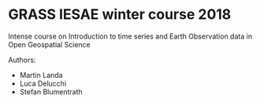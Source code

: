 # GRASS IESAE winter course 2018

Intense course on Introduction to time series and Earth Observation data in Open Geospatial Science

Authors:

* Martin Landa
* Luca Delucchi
* Stefan Blumentrath
